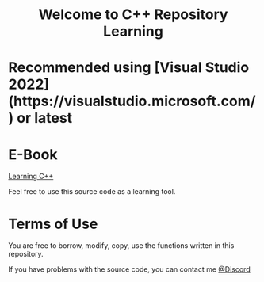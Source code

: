 <h1 align="center">Welcome to C++ Repository Learning<h1>
Recommended using [Visual Studio 2022](https://visualstudio.microsoft.com/) or latest

# E-Book
[Learning C++](https://drive.google.com/drive/folders/13S9wOToaqXSK0NntXl-Xd4Gd3qQaVaGD?usp=share_link)

Feel free to use this source code as a learning tool. 

# Terms of Use

You are free to borrow, modify, copy, use the functions written in this repository.

If you have problems with the source code, you can contact me [@Discord](https://discord.com/users/442224069899976707)
